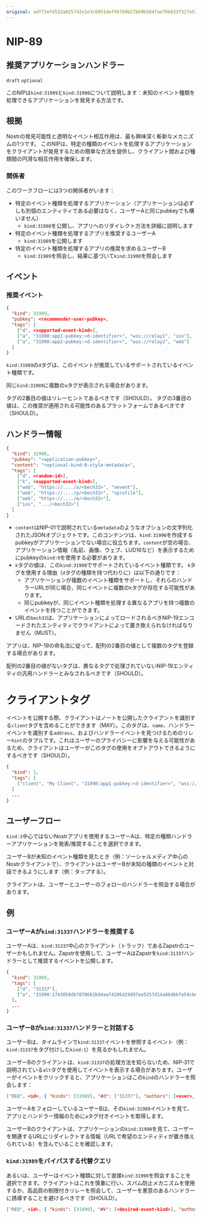 ```yaml
---
original: adf73efd532a625742e1e3c6051def49760b27bb9b584fae76b633f327e53428
---
```


NIP-89
======

推奨アプリケーションハンドラー
--------------------------------

`draft` `optional`

このNIPは`kind:31989`と`kind:31990`について説明します：未知のイベント種類を処理できるアプリケーションを発見する方法です。

## 根拠

Nostrの発見可能性と透明なイベント相互作用は、最も興味深く斬新なメカニズムの1つです。
このNIPは、特定の種類のイベントを処理するアプリケーションをクライアントが発見するための簡単な方法を提供し、クライアント間および種類間の円滑な相互作用を確保します。

### 関係者

このワークフローには3つの関係者がいます：

* 特定のイベント種類を処理するアプリケーション（アプリケーションは必ずしも別個のエンティティである必要はなく、ユーザーAと同じpubkeyでも構いません）
    * `kind:31990`を公開し、アプリへのリダイレクト方法を詳細に説明します
* 特定のイベント種類を処理するアプリを推奨するユーザーA
    * `kind:31989`を公開します
* 特定のイベント種類を処理するアプリの推奨を求めるユーザーB
    * `kind:31989`を照会し、結果に基づいて`kind:31990`を照会します

## イベント

### 推奨イベント
```json
{
  "kind": 31989,
  "pubkey": <recommender-user-pubkey>,
  "tags": [
    ["d", <supported-event-kind>],
    ["a", "31990:app1-pubkey:<d-identifier>", "wss://relay1", "ios"],
    ["a", "31990:app2-pubkey:<d-identifier>", "wss://relay2", "web"]
  ]
}
```

`kind:31989`の`d`タグは、このイベントが推奨しているサポートされているイベント種類です。

同じ`kind:31989`に複数の`a`タグが表示される場合があります。

タグの2番目の値はリレーヒントであるべきです（SHOULD）。
タグの3番目の値は、この推奨が適用される可能性のあるプラットフォームであるべきです（SHOULD）。

## ハンドラー情報
```json
{
  "kind": 31990,
  "pubkey": "<application-pubkey>",
  "content": "<optional-kind:0-style-metadata>",
  "tags": [
    ["d", <random-id>],
    ["k", <supported-event-kind>],
    ["web", "https://..../a/<bech32>", "nevent"],
    ["web", "https://..../p/<bech32>", "nprofile"],
    ["web", "https://..../e/<bech32>"],
    ["ios", ".../<bech32>"]
  ]
}
```

* `content`はNIP-01で説明されている`metadata`のようなオプションの文字列化されたJSONオブジェクトです。このコンテンツは、`kind:31990`を作成するpubkeyがアプリケーションでない場合に役立ちます。`content`が空の場合、アプリケーション情報（名前、画像、ウェブ、LUD16など）を表示するためにpubkeyの`kind:0`を使用する必要があります。
* `k`タグの値は、この`kind:31990`でサポートされているイベント種類です。
`k`タグを使用する理由（`d`タグの種類を持つ代わりに）は以下の通りです：
    * アプリケーションが複数のイベント種類をサポートし、それらのハンドラーURLが同じ場合、同じイベントに複数の`k`タグが存在する可能性があります。
    * 同じpubkeyが、同じイベント種類を処理する異なるアプリを持つ複数のイベントを持つことができます。
* URLの`bech32`は、アプリケーションによってロードされるべきNIP-19エンコードされたエンティティでクライアントによって置き換えられなければなりません（MUST）。

アプリは、NIP-19の命名法に従って、配列の2番目の値として複数のタグを登録する場合があります。

配列の2番目の値がないタグは、異なるタグで処理されていないNIP-19エンティティの汎用ハンドラーとみなされるべきです（SHOULD）。

# クライアントタグ
イベントを公開する際、クライアントはノートを公開したクライアントを識別する`client`タグを含めることができます（MAY）。このタグは、`name`、ハンドラーイベントを識別する`address`、およびハンドラーイベントを見つけるためのリレー`hint`のタプルです。これはユーザーのプライバシーに影響を与える可能性があるため、クライアントはユーザーがこのタグの使用をオプトアウトできるようにするべきです（SHOULD）。

```json
{
  "kind": 1,
  "tags": [
    ["client", "My Client", "31990:app1-pubkey:<d-identifier>", "wss://relay1"]
  ]
  ...
}
```

## ユーザーフロー
`kind:1`中心ではないNostrアプリを使用するユーザーAは、特定の種類ハンドラーアプリケーションを発表/推奨することを選択できます。

ユーザーBが未知のイベント種類を見たとき（例：ソーシャルメディア中心のNostrクライアントで）、クライアントはユーザーBが未知の種類のイベントと対話できるようにします（例：タップする）。

クライアントは、ユーザーとユーザーのフォローのハンドラーを照会する場合があります。

## 例

### ユーザーAが`kind:31337`ハンドラーを推奨する
ユーザーAは、`kind:31337`中心のクライアント（トラック）であるZapstrのユーザーかもしれません。Zapstrを使用して、ユーザーAはZapstrを`kind:31337`ハンドラーとして推奨するイベントを公開します。

```json
{
  "kind": 31989,
  "tags": [
    ["d", "31337"],
    ["a", "31990:1743058db7078661b94aaf4286429d97ee5257d14a86d6bfa54cb0482b876fb0:abcd", <relay-url>, "web"]
  ],
  ...
}
```

### ユーザーBが`kind:31337`ハンドラーと対話する
ユーザーBは、タイムラインで`kind:31337`イベントを参照するイベント（例：`kind:31337`をタグ付けした`kind:1`）を見るかもしれません。

ユーザーBのクライアントは、`kind:31337`の処理方法を知らないため、NIP-31で説明されている`alt`タグを使用してイベントを表示する場合があります。ユーザーがイベントをクリックすると、アプリケーションはこの`kind`のハンドラーを照会します：

```json
["REQ", <id>, { "kinds": [31989], "#d": ["31337"], "authors": [<user>, <users-contact-list>] }]
```

ユーザーAをフォローしているユーザーBは、その`kind:31989`イベントを見て、アプリとハンドラー情報のために`a`タグ付きイベントを取得します。

ユーザーBのクライアントは、アプリケーションの`kind:31990`を見て、ユーザーを関連するURLにリダイレクトする情報（URLで希望のエンティティが置き換えられている）を含んでいることを確認します。

### `kind:31989`をバイパスする代替クエリ
あるいは、ユーザーはイベント種類に対して直接`kind:31990`を照会することを選択できます。クライアントはこれを慎重に行い、スパム防止メカニズムを使用するか、高品質の制限付きリレーを照会して、ユーザーを悪意のあるハンドラーに誘導することを避けるべきです（SHOULD）。

```json
["REQ", <id>, { "kinds": [31990], "#k": [<desired-event-kind>], "authors": [...] }]
```